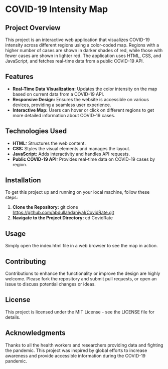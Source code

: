 # COVID-19 Intensity Map

## Project Overview
This project is an interactive web application that visualizes COVID-19 intensity across different regions using a color-coded map. Regions with a higher number of cases are shown in darker shades of red, while those with fewer cases are shown in lighter red. The application uses HTML, CSS, and JavaScript, and fetches real-time data from a public COVID-19 API.

## Features
- **Real-Time Data Visualization:** Updates the color intensity on the map based on current data from a COVID-19 API.
- **Responsive Design:** Ensures the website is accessible on various devices, providing a seamless user experience.
- **Interactive Map:** Users can hover or click on different regions to get more detailed information about COVID-19 cases.

## Technologies Used
- **HTML:** Structures the web content.
- **CSS:** Styles the visual elements and manages the layout.
- **JavaScript:** Adds interactivity and handles API requests.
- **Public COVID-19 API:** Provides real-time data on COVID-19 cases by region.

## Installation
To get this project up and running on your local machine, follow these steps:
1. **Clone the Repository:**
   git clone https://github.com/abdullahdaniyal/CovidRate.git
2. **Navigate to the Project Directory:**
cd CovidRate
## Usage
Simply open the index.html file in a web browser to see the map in action.

## Contributing
Contributions to enhance the functionality or improve the design are highly welcome. Please fork the repository and submit pull requests, or open an issue to discuss potential changes or ideas.

## License
This project is licensed under the MIT License - see the LICENSE file for details.

## Acknowledgments
Thanks to all the health workers and researchers providing data and fighting the pandemic.
This project was inspired by global efforts to increase awareness and provide accessible information during the COVID-19 pandemic.
